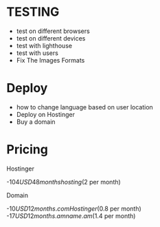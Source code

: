 # TESTING

- test on different browsers
- test on different devices
- test with lighthouse
- test with users
- Fix The Images Formats

# Deploy

- how to change language based on user location
- Deploy on Hostinger
- Buy a domain

# Pricing

Hostinger

-$104 USD 48 months hosting (2$ per month)

Domain

-$10 USD 12 months .com Hostinger (0.8$ per month) -$17 USD 12 months .am name.am (1.4$ per month)

